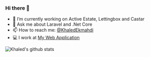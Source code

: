 ### Hi there 👋

- 🔭 I’m currently working on Active Estate, Lettingbox and Castar
- 💬 Ask me about Laravel and .Net Core
- 📫 How to reach me: [@KhaledEkmahdi](https://twitter.com/khaledelmahdi)
- 💻 I work at [My Web Application](https://www.mywebapplication.com/)

![Khaled's github stats](https://github-readme-stats.vercel.app/api/?username=khaledelmahdi&show_icons=true&title_color=fff&icon_color=79ff97&text_color=9f9f9f&bg_color=151515)
